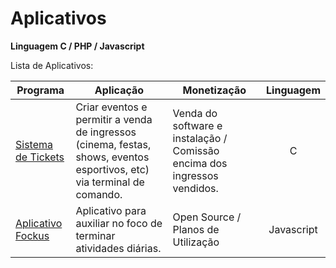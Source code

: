 # Aplicativos

<p><b>Linguagem C / PHP / Javascript</b><br/></p>

<p>Lista de Aplicativos:</p>

Programa            | Aplicação | Monetização | Linguagem
------------------- | --------- | ----------- | :---------:
[Sistema de Tickets](https://github.com/lucasbguima/Sistemas/blob/master/Sistema%20de%20Tickets/ticket.c)  | Criar eventos e permitir a venda de ingressos (cinema, festas, shows, eventos esportivos, etc) via terminal de comando. | Venda do software e instalação / Comissão encima dos ingressos vendidos. | C
[Aplicativo Fockus](https://github.com/lucasbguima/Sistemas/blob/master/Sistema%20Fockus/fockus.html)  | Aplicativo para auxiliar no foco de terminar atividades diárias.| Open Source / Planos de Utilização  | Javascript
